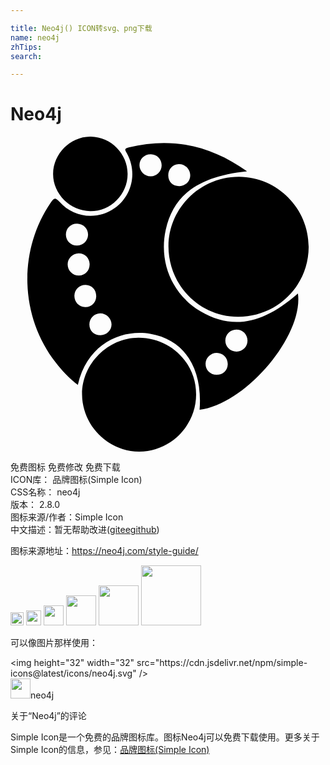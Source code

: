 ```yaml
---

title: Neo4j() ICON转svg、png下载
name: neo4j
zhTips: 
search: 

---
```


# Neo4j  <small style="font-size: 60%;font-weight: 100"></small>

<div id="svg" class="svg-wrap">
<svg role="img" viewBox="0 0 24 24" xmlns="http://www.w3.org/2000/svg"><title>Neo4j icon</title><path d="M22.717 8.417c-.014 2.959-2.412 5.321-5.391 5.309-2.946-.014-5.306-2.424-5.291-5.407.014-2.9 2.458-5.287 5.391-5.265 2.926.022 5.304 2.434 5.291 5.363zM9.813 24c-2.357.008-4.337-1.965-4.361-4.344-.024-2.33 1.955-4.33 4.295-4.34 2.438-.01 4.395 1.916 4.395 4.326.003 2.383-1.952 4.35-4.329 4.358zM8.923 2.84c0 1.562-1.286 2.847-2.841 2.839C4.533 5.672 3.221 4.35 3.246 2.82 3.271 1.268 4.588-.022 6.126 0c1.531.023 2.797 1.308 2.797 2.84zM21.9 11.948c-2.697 2.356-5 2.779-7.42 1.36-2.14-1.254-3.196-3.721-2.654-6.197.587-2.68 2.506-4.085 6.197-4.467C15.222.642 12.26.025 9.008.821c-.421.102-.241.261-.126.473.786 1.447.383 3.207-.942 4.151-1.325.943-3.126.755-4.218-.49-.322-.367-.427-.269-.654.063C.56 8.691.705 13.697 3.44 17.203c.492.631 1.027 1.219 1.691 1.71.75-3.208 3.394-4.251 5.519-3.888 2.593.442 4.002 2.602 3.758 5.787 3.516-.43 7.927-5.65 7.492-8.864zm-9.088-9.853c.462-.023.87.365.881.835.009.456-.347.827-.807.843-.506.017-.862-.32-.866-.818-.005-.476.328-.837.792-.86zM5.076 6.629c.48.009.853.401.832.876-.019.452-.398.804-.859.798-.46-.006-.821-.366-.828-.827-.007-.483.369-.855.855-.847zm-.721 3.099c.003-.451.374-.824.829-.835.461-.011.825.335.844.803.02.489-.337.878-.813.887-.473.007-.863-.381-.86-.855zm.515 2.371c.023-.46.396-.806.858-.797.479.01.822.391.802.891-.019.468-.384.813-.846.797-.478-.014-.838-.409-.814-.891zm1.992 3.034c-.5.007-.857-.345-.851-.838.006-.46.371-.832.818-.836.47-.004.873.391.869.853-.002.452-.371.813-.836.821zm3.831-12.11c-.469.012-.868-.38-.866-.849.002-.481.384-.84.876-.826.462.013.814.376.813.837-.001.449-.372.827-.823.838zm5.008 15.122c-.494-.004-.856-.375-.838-.858.018-.446.402-.81.855-.808.479.004.85.393.833.875-.015.462-.37.792-.85.791zm1.534-1.77c-.482.011-.872-.367-.866-.84.005-.462.363-.822.825-.833.485-.011.864.356.863.841.001.455-.362.821-.822.832z"/></svg>
</div>
<detail full-name='neo4j'></detail>

<div class="detail-page">
<p>
<span><span class="badge-success badge">免费图标</span> <span class="badge-success badge">免费修改</span>  <span class="badge-success badge">免费下载</span> </span>
<br/>
<span>
ICON库：
<span class="badge-secondary badge">品牌图标(Simple Icon)</span> 
</span>
<br/>
<span>
CSS名称：
<span class="badge-secondary badge">neo4j</span> 
</span>

<br/>
<span>
版本：
<span class="badge-secondary badge">2.8.0</span> 
</span>
<br/>
<span>图标来源/作者：<span class="badge-light badge">Simple Icon</span></span> 
<br/>
<span class="zh-detail">中文描述：暂无<span class="help-link"><span>帮助改进</span>(<a href="https://gitee.com/liuwave/icon-helper/edit/master/json/brands/neo4j.json" target="_blank" rel="noopener noreferrer">gitee</a><a href="https://github.com/liuwave/icon-helper/edit/master/json/brands/neo4j.json" target="_blank" rel="noopener noreferrer">github</a></span>)</span><br/>
</p>
</div><div class="description description alert alert-light"><p>图标来源地址：<a href="https://neo4j.com/style-guide/" target="_blank" rel="noopener noreferrer">https://neo4j.com/style-guide/</a></p></div>
<div class="alert alert-dark">
<img height="21" width="21" src="https://cdn.jsdelivr.net/npm/simple-icons@latest/icons/neo4j.svg" />
<img height="24" width="24" src="https://cdn.jsdelivr.net/npm/simple-icons@latest/icons/neo4j.svg" />
<img height="32" width="32" src="https://cdn.jsdelivr.net/npm/simple-icons@latest/icons/neo4j.svg" />
<img height="48" width="48" src="https://cdn.jsdelivr.net/npm/simple-icons@latest/icons/neo4j.svg" />
<img height="64" width="64" src="https://cdn.jsdelivr.net/npm/simple-icons@latest/icons/neo4j.svg" />
<img height="96" width="96" src="https://cdn.jsdelivr.net/npm/simple-icons@latest/icons/neo4j.svg" />

</div>
<div>
  <p>可以像图片那样使用：    
  </p>
  <div class="alert alert-primary" style="font-size: 14px">
    &lt;img height="32" width="32" src="https://cdn.jsdelivr.net/npm/simple-icons@latest/icons/neo4j.svg" /&gt;
    <copy-btn content='<img height="32" width="32" src="https://cdn.jsdelivr.net/npm/simple-icons@latest/icons/neo4j.svg" />'></copy-btn>
  </div>
  <div class="alert alert-secondary">
    <img height="32" width="32" src="https://cdn.jsdelivr.net/npm/simple-icons@latest/icons/neo4j.svg" />neo4j
    <copy-btn content="neo4j" btn-title="复制图标名称"></copy-btn>
  </div>
</div>

<Vssue title="关于“Neo4j”的评论" >关于“Neo4j”的评论</Vssue>


<div><p>Simple Icon是一个免费的品牌图标库。图标Neo4j可以免费下载使用。更多关于  Simple Icon的信息，参见：<a target="_blank" href="https://iconhelper.cn/brands.html">品牌图标(Simple Icon)</a>
</p></div>
